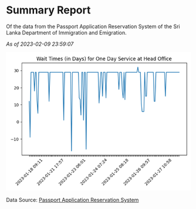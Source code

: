# Summary Report

Of the data from the Passport Application Reservation System of the Sri Lanka Department of Immigration and Emigration.

*As of 2023-02-09 23:59:07*

![Wait Time Chart](summary.wait_time_chart.png)

Data Source: [Passport Application Reservation System](https://eservices.immigration.gov.lk:8443/appointment/pages/reservationApplication.xhtml)